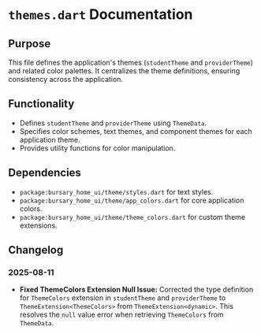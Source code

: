 # `themes.dart` Documentation

## Purpose
This file defines the application's themes (`studentTheme` and `providerTheme`) and related color palettes. It centralizes the theme definitions, ensuring consistency across the application.

## Functionality
- Defines `studentTheme` and `providerTheme` using `ThemeData`.
- Specifies color schemes, text themes, and component themes for each application theme.
- Provides utility functions for color manipulation.

## Dependencies
- `package:bursary_home_ui/theme/styles.dart` for text styles.
- `package:bursary_home_ui/theme/app_colors.dart` for core application colors.
- `package:bursary_home_ui/theme/theme_colors.dart` for custom theme extensions.

## Changelog

### 2025-08-11
- **Fixed ThemeColors Extension Null Issue:** Corrected the type definition for `ThemeColors` extension in `studentTheme` and `providerTheme` to `ThemeExtension<ThemeColors>` from `ThemeExtension<dynamic>`. This resolves the `null` value error when retrieving `ThemeColors` from `ThemeData`.
